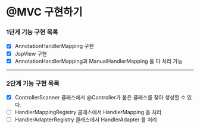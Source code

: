# @MVC 구현하기

### 1단게 기능 구현 목록
- [x] AnnotationHandlerMapping 구현
- [x] JspView 구현
- [x] AnnotationHandlerMapping과 ManualHandlerMapping 둘 다 처리 가능

---
### 2단계 기능 구현 목록
- [x] ControllerScanner 클래스에서 @Controller가 붙은 클래스를 찾아 생성할 수 있다.
- [ ] HandlerMappingRegistry 클래스에서 HandlerMapping 을 처리
- [ ] HandlerAdapterRegistry 클래스에서 HandlerAdapter 를 처리
